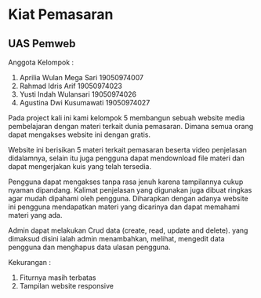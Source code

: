 <h1>Kiat Pemasaran</h1>

<h2>UAS Pemweb</h2>

Anggota Kelompok :
1. Aprilia Wulan Mega Sari      19050974007
2. Rahmad Idris Arif      19050974023
3. Yusti Indah Wulansari      19050974026
4. Agustina Dwi Kusumawati      19050974027

Pada project kali ini kami kelompok 5 membangun sebuah website media pembelajaran dengan materi terkait 
dunia pemasaran. Dimana semua orang dapat mengakses website ini dengan gratis.

Website ini berisikan 5 materi terkait pemasaran beserta video penjelasan didalamnya, 
selain itu juga pengguna dapat mendownload file materi dan dapat mengerjakan kuis yang telah tersedia. 

Pengguna dapat mengakses tanpa rasa jenuh karena tampilannya cukup nyaman dipandang. 
Kalimat penjelasan yang digunakan juga dibuat ringkas agar mudah dipahami oleh pengguna. 
Diharapkan dengan adanya website ini pengguna mendapatkan materi yang dicarinya dan dapat memahami materi yang ada.

Admin dapat melakukan Crud data (create, read, update and delete). yang dimaksud disini ialah admin menambahkan,
melihat, mengedit data pengguna dan menghapus data ulasan pengguna.


Kekurangan :
1. Fiturnya masih terbatas
2. Tampilan website responsive
